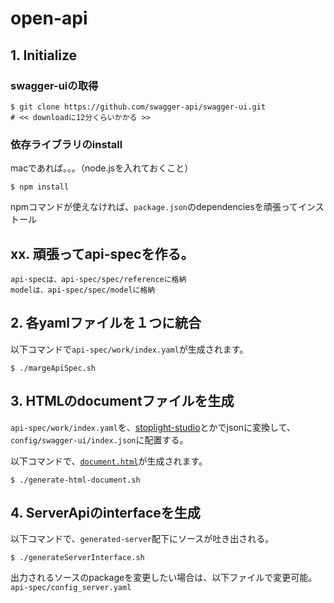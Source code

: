 # open-api

## 1. Initialize
### swagger-uiの取得
```
$ git clone https://github.com/swagger-api/swagger-ui.git 
# << downloadに12分くらいかかる >>
```
### 依存ライブラリのinstall
macであれば。。。（node.jsを入れておくこと）
```
$ npm install
```
npmコマンドが使えなければ、`package.json`のdependenciesを頑張ってインストール

## xx. 頑張ってapi-specを作る。
```
api-specは、api-spec/spec/referenceに格納
modelは、api-spec/spec/modelに格納
```

## 2. 各yamlファイルを１つに統合
以下コマンドで`api-spec/work/index.yaml`が生成されます。
```
$ ./margeApiSpec.sh
```

## 3. HTMLのdocumentファイルを生成
`api-spec/work/index.yaml`を、<a href="https://stoplight.io/studio/">stoplight-studio</a>とかでjsonに変換して、
`config/swagger-ui/index.json`に配置する。

以下コマンドで、<a href="./swagger-ui/dist/document.html">`document.html`</a>が生成されます。
```
$ ./generate-html-document.sh
```

## 4. ServerApiのinterfaceを生成
以下コマンドで、`generated-server`配下にソースが吐き出される。
```
$ ./generateServerInterface.sh
``` 

出力されるソースのpackageを変更したい場合は、以下ファイルで変更可能。
`api-spec/config_server.yaml`
